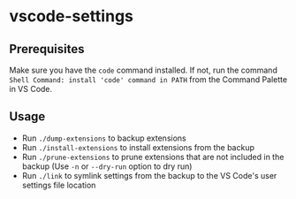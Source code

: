 # vscode-settings

## Prerequisites

Make sure you have the `code` command installed. If not, run the command `Shell Command: install 'code' command in PATH` from the Command Palette in VS Code.

## Usage

- Run `./dump-extensions` to backup extensions
- Run `./install-extensions` to install extensions from the backup
- Run `./prune-extensions` to prune extensions that are not included in the backup (Use `-n` or `--dry-run` option to dry run)
- Run `./link` to symlink settings from the backup to the VS Code's user settings file location
